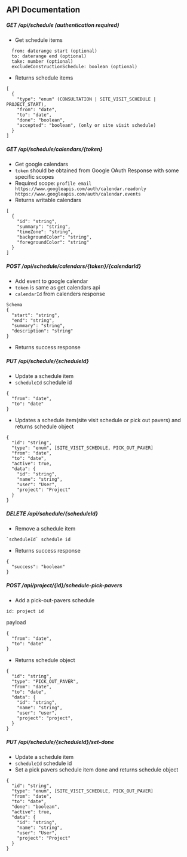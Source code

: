 ## API Documentation

##### GET /api/schedule (authentication required)
* Get schedule items
```
  from: daterange start (optional)
  to: daterange end (optional)
  take: number (optional)
  excludeConstructionSchedule: boolean (optional)
```
* Returns schedule items
```
[
  {
    "type": "enum" (CONSULTATION | SITE_VISIT_SCHEDULE | PROJECT_START),
    "from": "date",
    "to": "date",
    "done": "boolean",
    "accepted": "boolean", (only or site visit schedule)
  }
]
```

##### GET /api/schedule/calendars/{token}
* Get google calendars
* `token` should be obtained from Google OAuth Response with some specific scopes
* Required scope: `profile email https://www.googleapis.com/auth/calendar.readonly https://www.googleapis.com/auth/calendar.events`
* Returns writable calendars
```
[
  {
    "id": "string",
    "summary": "string",
    "timeZone": "string",
    "backgroundColor": "string",
    "foregroundColor": "string"
  }
]
```

##### POST /api/schedule/calendars/{token}/{calendarId}
* Add event to google calendar
* `token` is same as get calendars api
* `calendarId` from calenders response
```
Schema
{
  "start": "string",
  "end": "string",
  "summary": "string",
  "description": "string"
}
```
* Returns success response

##### PUT /api/schedule/{scheduleId}
* Update a schedule item
* `scheduleId` schedule id
```
{
  "from": "date",
  "to": "date"
}
```
* Updates a schedule item(site visit schedule or pick out pavers) and returns schedule object
```
{
  "id": "string",
  "type": "enum", [SITE_VISIT_SCHEDULE, PICK_OUT_PAVER]
  "from": "date",
  "to": "date",
  "active": true,
  "data": {
    "id": "string",
    "name": "string",
    "user": "User",
    "project": "Project"
  }
}
``` 

##### DELETE /api/schedule/{scheduleId}
* Remove a schedule item
```
`scheduleId` schedule id
```
* Returns success response
```
{
  "success": "boolean"
}
```

##### POST /api/project/{id}/schedule-pick-pavers
* Add a pick-out-pavers schedule
```
id: project id
```
payload
```
{
  "from": "date",
  "to": "date"
}
```
* Returns schedule object
```
{
  "id": "string",
  "type": "PICK_OUT_PAVER",
  "from": "date",
  "to": "date",
  "data": {
    "id": "string",
    "name": "string",
    "user": "user",
    "project": "project",
  }
}
``` 

##### PUT /api/schedule/{scheduleId}/set-done
* Update a schedule item
* `scheduleId` schedule id
* Set a pick pavers schedule item done and returns schedule object
```
{
  "id": "string",
  "type": "enum", [SITE_VISIT_SCHEDULE, PICK_OUT_PAVER]
  "from": "date",
  "to": "date",
  "done": "boolean",
  "active": true,
  "data": {
    "id": "string",
    "name": "string",
    "user": "User",
    "project": "Project"
  }
}
```
